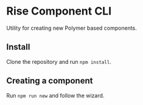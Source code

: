 # Rise Component CLI

Utility for creating new Polymer based components.

## Install

Clone the repository and run `npm install`.

## Creating a component

Run `npm run new` and follow the wizard.

